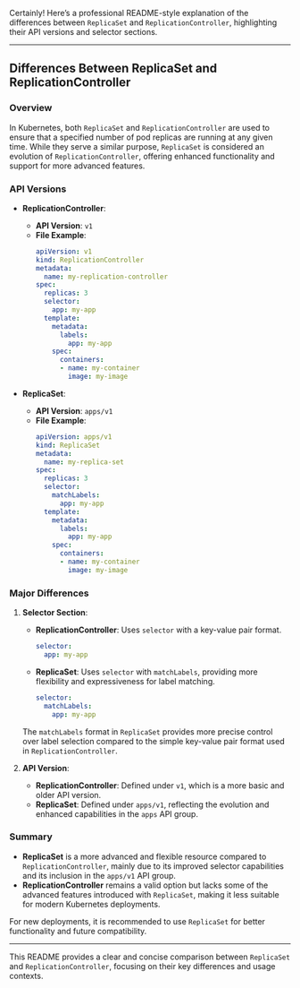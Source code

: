 Certainly! Here’s a professional README-style explanation of the differences between `ReplicaSet` and `ReplicationController`, highlighting their API versions and selector sections.

---

## Differences Between ReplicaSet and ReplicationController

### Overview

In Kubernetes, both `ReplicaSet` and `ReplicationController` are used to ensure that a specified number of pod replicas are running at any given time. While they serve a similar purpose, `ReplicaSet` is considered an evolution of `ReplicationController`, offering enhanced functionality and support for more advanced features.

### API Versions

- **ReplicationController**: 
  - **API Version**: `v1`
  - **File Example**:
    ```yaml
    apiVersion: v1
    kind: ReplicationController
    metadata:
      name: my-replication-controller
    spec:
      replicas: 3
      selector:
        app: my-app
      template:
        metadata:
          labels:
            app: my-app
        spec:
          containers:
          - name: my-container
            image: my-image
    ```

- **ReplicaSet**:
  - **API Version**: `apps/v1`
  - **File Example**:
    ```yaml
    apiVersion: apps/v1
    kind: ReplicaSet
    metadata:
      name: my-replica-set
    spec:
      replicas: 3
      selector:
        matchLabels:
          app: my-app
      template:
        metadata:
          labels:
            app: my-app
        spec:
          containers:
          - name: my-container
            image: my-image
    ```

### Major Differences

1. **Selector Section**:
   - **ReplicationController**: Uses `selector` with a key-value pair format.
     ```yaml
     selector:
       app: my-app
     ```
   - **ReplicaSet**: Uses `selector` with `matchLabels`, providing more flexibility and expressiveness for label matching.
     ```yaml
     selector:
       matchLabels:
         app: my-app
     ```

   The `matchLabels` format in `ReplicaSet` provides more precise control over label selection compared to the simple key-value pair format used in `ReplicationController`.

2. **API Version**:
   - **ReplicationController**: Defined under `v1`, which is a more basic and older API version.
   - **ReplicaSet**: Defined under `apps/v1`, reflecting the evolution and enhanced capabilities in the `apps` API group.

### Summary

- **ReplicaSet** is a more advanced and flexible resource compared to `ReplicationController`, mainly due to its improved selector capabilities and its inclusion in the `apps/v1` API group. 
- **ReplicationController** remains a valid option but lacks some of the advanced features introduced with `ReplicaSet`, making it less suitable for modern Kubernetes deployments.

For new deployments, it is recommended to use `ReplicaSet` for better functionality and future compatibility.

--- 

This README provides a clear and concise comparison between `ReplicaSet` and `ReplicationController`, focusing on their key differences and usage contexts.
